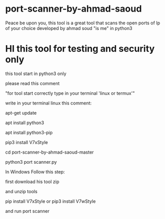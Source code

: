# port-scanner-by-ahmad-saoud
Peace be upon you, this tool is a great tool that scans the open ports of Ip of your choice developed by ahmad soud "is me" in 
python3

# HI this tool for testing and security only


this tool start in python3 only

please read this comment

"for tool start correctly type in your terminal 'linux or termux'"

write in your terminal linux this comment:

apt-get update
 
apt install python3

apt install python3-pip

pip3 install V7xStyle

cd port-scanner-by-ahmad-saoud-master

python3 port scanner.py










In Windows Follow this step:

first download his tool zip


and unzip tools 


pip install V7xStyle or pip3 install V7wStyle


and run port scanner 
